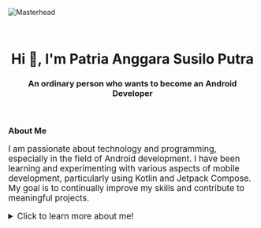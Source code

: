 ![Masterhead](assets/fish-3.gif)

<br>

<h1 align="center">Hi 👋, I'm Patria Anggara Susilo Putra</h1>
<h3 align="center">An ordinary person who wants to become an Android Developer</h3>

<br>

<h3>About Me</h3>
<p style="font-size: 17px;">
  I am passionate about technology and programming, especially in the field of Android development. I have been learning and experimenting with various aspects of mobile development, particularly using Kotlin and Jetpack Compose. My goal is to continually improve my skills and contribute to meaningful projects.
<p>

<details>
  <summary style="font-size: 17px;">
    Click to learn more about me!
  </summary>
  <br>

  <ul>
    <li> 
      <p style="font-size: 17px">
        🌱 I’m currently learning Android development techniques.
      </p>
    </li>
    <li>
      <p style="font-size: 17px">
        💬 Ask me about Kotlin, Android, or anything tech-related!
      </p>
    </li>
    <li>
      <p style="font-size: 17px">
        📫 How to reach me: [susiloangga17@gmail.com](susiloangga17@gmail.com)
      </p>
    </li>
  </ul>
</details>
